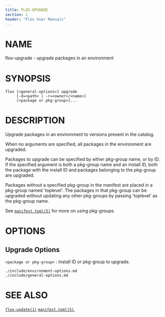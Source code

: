```yaml
---
title: FLOX-UPGRADE
section: 1
header: "Flox User Manuals"
...
```



# NAME

flox-upgrade - upgrade packages in an environment

# SYNOPSIS

```
flox [<general-options>] upgrade
     [-d=<path> | -r=<owner>/<name>]
     [<package or pkg-group>]...
```

# DESCRIPTION

Upgrade packages in an environment to versions present in the catalog.

When no arguments are specified, all packages in the environment are upgraded.

Packages to upgrade can be specified by either pkg-group name, or by ID.
If the specified argument is both a pkg-group name and an install ID,
both the package with the install ID
and packages belonging to the pkg-group are upgraded.

Packages without a specified pkg-group in the manifest are placed in a
pkg-group named 'toplevel'.
The packages in that pkg-group can be upgraded without updating any other
pkg-groups by passing 'toplevel' as the pkg-group name.

See [`manifest.toml(5)`](./manifest.toml.md) for more on using pkg-groups.

# OPTIONS

## Upgrade Options

`<package or pkg-group>`
:   Install ID or pkg-group to upgrade.

```{.include}
./include/environment-options.md
./include/general-options.md
```

# SEE ALSO

[`flox-update(1)`](./flox-update.md)
[`manifest.toml(5)`](./manifest.toml.md),
